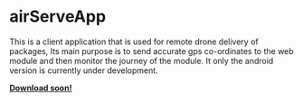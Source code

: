 # airServeApp

This is a client application that is used for remote drone delivery of 
packages, Its main purpose is to send accurate gps co-ordinates to the web module 
and then monitor the journey of the module.
It only the android version is currently under development.

[**Download soon!**]()
